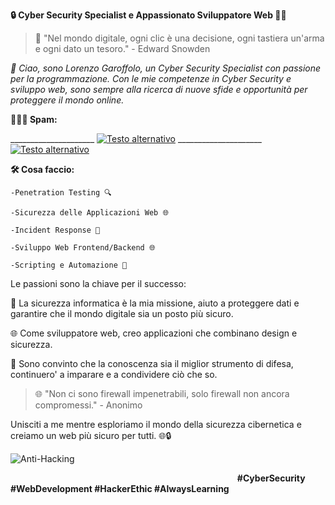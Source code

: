 **🔒 Cyber Security Specialist e Appassionato Sviluppatore Web 👨‍💻**


 
>🚀 "Nel mondo digitale, ogni clic è una decisione, ogni tastiera un'arma e ogni dato un tesoro." - Edward Snowden

 *👋 Ciao, sono Lorenzo Garoffolo, un Cyber Security Specialist con passione per la programmazione.
    Con le mie competenze in Cyber Security e sviluppo web, sono sempre alla ricerca di nuove sfide e opportunità per proteggere il mondo online.*

**👨🏻‍💻 Spam:**

_____________________ [![Testo alternativo](https://img.icons8.com/?size=80&id=eFPBXQop6V2m&format=png)](mailto:lorenzogaroffolocyber@gmail.com) _____________________
[![Testo alternativo](https://img.icons8.com/?size=48&id=13930&format=png)](https://www.linkedin.com/in/lorenzo-garoffolo-%F0%9F%95%B8%EF%B8%8F-723867240/)
 
**🛠️ Cosa faccio:**

    -Penetration Testing 🔍

    -Sicurezza delle Applicazioni Web 🌐

    -Incident Response 🚨

    -Sviluppo Web Frontend/Backend 🌐

    -Scripting e Automazione 🤖


Le passioni sono la chiave per il successo:

🔐 La sicurezza informatica è la mia missione, aiuto a proteggere dati e garantire che il mondo digitale sia un posto più sicuro.

🌐 Come sviluppatore web, creo applicazioni che combinano design e sicurezza.

🌟 Sono convinto che la conoscenza sia il miglior strumento di difesa, continuero' a imparare e a condividere ciò che so.

 > 🌐 "Non ci sono firewall impenetrabili, solo firewall non ancora compromessi." - Anonimo

 Unisciti a me mentre esploriamo il mondo della sicurezza cibernetica e creiamo un web più sicuro per tutti. 🌐🔒

![Anti-Hacking](https://adcy.io/wp-content/uploads/2020/04/anti-hacking.gif "Anti-Hacking")

⠀⠀⠀⠀⠀⠀⠀⠀⠀⠀⠀⠀⠀⠀⠀⠀⠀⠀⠀⠀⠀⠀⠀⠀⠀⠀⠀⠀⠀⠀⠀⠀⠀⠀⠀
**#CyberSecurity #WebDevelopment #HackerEthic #AlwaysLearning**

